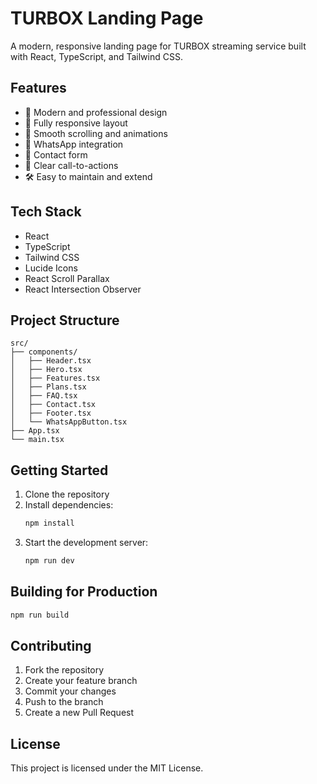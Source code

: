 # TURBOX Landing Page

A modern, responsive landing page for TURBOX streaming service built with React, TypeScript, and Tailwind CSS.

## Features

- 🎨 Modern and professional design
- 📱 Fully responsive layout
- 🔄 Smooth scrolling and animations
- 💬 WhatsApp integration
- 📝 Contact form
- 🎯 Clear call-to-actions
- 🛠 Easy to maintain and extend

## Tech Stack

- React
- TypeScript
- Tailwind CSS
- Lucide Icons
- React Scroll Parallax
- React Intersection Observer

## Project Structure

```
src/
├── components/
│   ├── Header.tsx
│   ├── Hero.tsx
│   ├── Features.tsx
│   ├── Plans.tsx
│   ├── FAQ.tsx
│   ├── Contact.tsx
│   ├── Footer.tsx
│   └── WhatsAppButton.tsx
├── App.tsx
└── main.tsx
```

## Getting Started

1. Clone the repository
2. Install dependencies:
   ```bash
   npm install
   ```
3. Start the development server:
   ```bash
   npm run dev
   ```

## Building for Production

```bash
npm run build
```

## Contributing

1. Fork the repository
2. Create your feature branch
3. Commit your changes
4. Push to the branch
5. Create a new Pull Request

## License

This project is licensed under the MIT License.